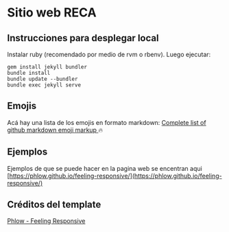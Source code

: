 # Sitio web RECA

## Instrucciones para desplegar local

Instalar ruby (recomendado por medio de rvm o rbenv). Luego ejecutar:

```
gem install jekyll bundler
bundle install
bundle update --bundler
bundle exec jekyll serve
```

## Emojis

Acá hay una lista de los emojis en formato markdown: [Complete list of github markdown emoji markup ](https://gist.github.com/rxaviers/7360908) :fire:

## Ejemplos

Ejemplos de que se puede hacer en la pagina web se encentran aqui [https://phlow.github.io/feeling-responsive/](https://phlow.github.io/feeling-responsive/)

## Créditos del template

[Phlow - Feeling Responsive](https://github.com/Phlow/feeling-responsive)

